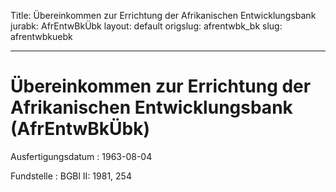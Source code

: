 Title: Übereinkommen zur Errichtung der Afrikanischen Entwicklungsbank
jurabk: AfrEntwBkÜbk
layout: default
origslug: afrentwbk_bk
slug: afrentwbkuebk

---

# Übereinkommen zur Errichtung der Afrikanischen Entwicklungsbank (AfrEntwBkÜbk)

Ausfertigungsdatum
:   1963-08-04

Fundstelle
:   BGBl II: 1981, 254

